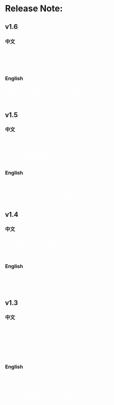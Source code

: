 
# Release Note:
## v1.6
### 中文
<font color=white> 1. 新增新闻聚合及阅读功能 </font>  
<font color=white> 2. 实现原生市场交易功能 </font>  
<font color=white> 3. 多处UI的修复及改进 </font>  

### English
<font color=white> 1. Add news integration and reading feature </font>  
<font color=white> 2. Implement native function of market trade feature </font>  
<font color=white> 3. Fix and improve many UI display features </font>  

## v1.5
### 中文
<font color=white> 1. 新增转账地址簿功能 </font>  
<font color=white> 2. 新增空投领取功能 </font>  
<font color=white> 3. 新增APP更新内容提示功能 </font>  
<font color=white> 4. 多处UI的修复及改进 </font>  

### English
<font color=white> 1. Add transfer contact book feature </font>  
<font color=white> 2. Add LRN claim airdrop feature </font>  
<font color=white> 3. Add release note display feature </font>  
<font color=white> 4. Fix and improve many UI display features </font>  

## v1.4
### 中文
<font color=white> 1. 实现原生的P2P交易功能（场外交易功能）</font>  
<font color=white> 2. 更加安全及完善的助记词保存功能 </font>  
<font color=white> 3. 多处UI的修复及改进 </font>  

### English
<font color=white> 1. Implement native function of P2P trade feature </font>  
<font color=white> 2. More security mnemonic word processing </font>  
<font color=white> 3. Fix and improve many UI display features </font>  

## v1.3
### 中文
<font color=white>  1. 完善并改进微信第三方登录功能 </font>  
<font color=white>  2. 实现原生的eth <-> weth 的转换功能 </font>  
<font color=white>  3. 完善繁体中文的语言支持 </font>  
<font color=white>  4. 增加首页动画效果 </font>  
<font color=white>  5. 多处UI的修复及改进 </font>  

### English
<font color=white>  1. Improve third party (WeChat) login feature </font>  
<font color=white>  2. Complete native code of convert function </font>  
<font color=white>  3. Improve traditional Chinese language support </font>  
<font color=white>  4. Add Logo animation to splash screen </font>  
<font color=white>  5. Fix and improve many UI display features </font>  

